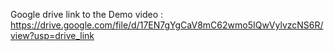 Google drive link to the Demo video :    https://drive.google.com/file/d/17EN7gYgCaV8mC62wmo5IQwVylvzcNS6R/view?usp=drive_link
